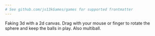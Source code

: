 ```yaml
---
# See github.com/js13kGames/games for supported frontmatter
---
```

Faking 3d with a 2d canvas. Drag with your mouse or finger to rotate the sphere and keep the balls in play. Also multiball.